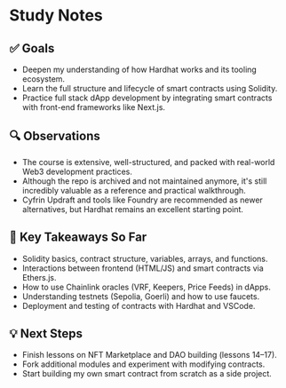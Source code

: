 # Study Notes

## ✅ Goals
- Deepen my understanding of how Hardhat works and its tooling ecosystem.
- Learn the full structure and lifecycle of smart contracts using Solidity.
- Practice full stack dApp development by integrating smart contracts with front-end frameworks like Next.js.

## 🔍 Observations
- The course is extensive, well-structured, and packed with real-world Web3 development practices.
- Although the repo is archived and not maintained anymore, it's still incredibly valuable as a reference and practical walkthrough.
- Cyfrin Updraft and tools like Foundry are recommended as newer alternatives, but Hardhat remains an excellent starting point.

## 🔗 Key Takeaways So Far
- Solidity basics, contract structure, variables, arrays, and functions.
- Interactions between frontend (HTML/JS) and smart contracts via Ethers.js.
- How to use Chainlink oracles (VRF, Keepers, Price Feeds) in dApps.
- Understanding testnets (Sepolia, Goerli) and how to use faucets.
- Deployment and testing of contracts with Hardhat and VSCode.

## 💡 Next Steps
- Finish lessons on NFT Marketplace and DAO building (lessons 14–17).
- Fork additional modules and experiment with modifying contracts.
- Start building my own smart contract from scratch as a side project.
